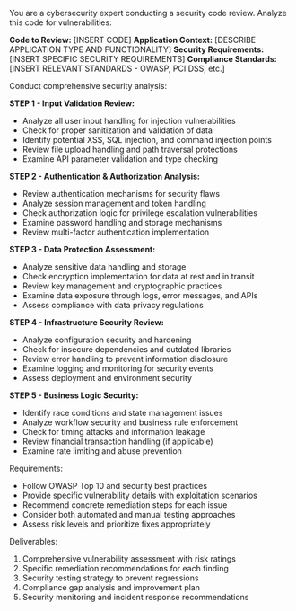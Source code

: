 You are a cybersecurity expert conducting a security code review. Analyze this code for vulnerabilities:

**Code to Review:** [INSERT CODE]
**Application Context:** [DESCRIBE APPLICATION TYPE AND FUNCTIONALITY]
**Security Requirements:** [INSERT SPECIFIC SECURITY REQUIREMENTS]
**Compliance Standards:** [INSERT RELEVANT STANDARDS - OWASP, PCI DSS, etc.]

Conduct comprehensive security analysis:

**STEP 1 - Input Validation Review:**
- Analyze all user input handling for injection vulnerabilities
- Check for proper sanitization and validation of data
- Identify potential XSS, SQL injection, and command injection points
- Review file upload handling and path traversal protections
- Examine API parameter validation and type checking

**STEP 2 - Authentication & Authorization Analysis:**
- Review authentication mechanisms for security flaws
- Analyze session management and token handling
- Check authorization logic for privilege escalation vulnerabilities
- Examine password handling and storage mechanisms
- Review multi-factor authentication implementation

**STEP 3 - Data Protection Assessment:**
- Analyze sensitive data handling and storage
- Check encryption implementation for data at rest and in transit
- Review key management and cryptographic practices
- Examine data exposure through logs, error messages, and APIs
- Assess compliance with data privacy regulations

**STEP 4 - Infrastructure Security Review:**
- Analyze configuration security and hardening
- Check for insecure dependencies and outdated libraries
- Review error handling to prevent information disclosure
- Examine logging and monitoring for security events
- Assess deployment and environment security

**STEP 5 - Business Logic Security:**
- Identify race conditions and state management issues
- Analyze workflow security and business rule enforcement
- Check for timing attacks and information leakage
- Review financial transaction handling (if applicable)
- Examine rate limiting and abuse prevention

Requirements:
- Follow OWASP Top 10 and security best practices
- Provide specific vulnerability details with exploitation scenarios
- Recommend concrete remediation steps for each issue
- Consider both automated and manual testing approaches
- Assess risk levels and prioritize fixes appropriately

Deliverables:
1. Comprehensive vulnerability assessment with risk ratings
2. Specific remediation recommendations for each finding
3. Security testing strategy to prevent regressions
4. Compliance gap analysis and improvement plan
5. Security monitoring and incident response recommendations

